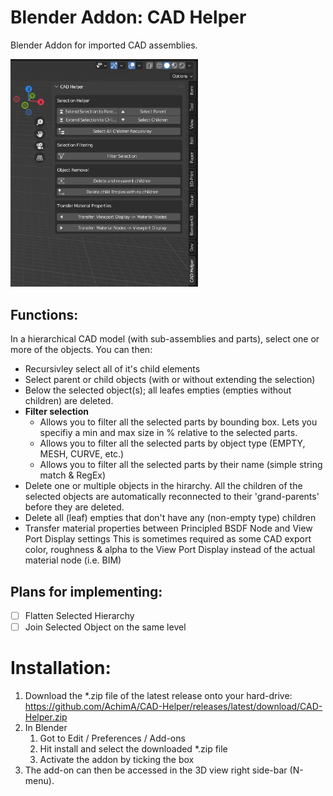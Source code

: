 # Blender Addon: CAD Helper
Blender Addon for imported CAD assemblies.

<img src="images/ui-panel.png" alt="User Interface" width="300"/>

## Functions:

In a hierarchical CAD model (with sub-assemblies and parts), select one or more of the objects. You can then:
* Recursivley select all of it's child elements
* Select parent or child objects (with or without extending the selection)
* Below the selected object(s); all leafes empties (empties without children) are deleted.
* **Filter selection**
    * Allows you to filter all the selected parts by bounding box. Lets you specifiy a min and max size in % relative to the selected parts.
    * Allows you to filter all the selected parts by object type (EMPTY, MESH, CURVE, etc.)
    * Allows you to filter all the selected parts by their name (simple string match & RegEx)
* Delete one or multiple objects in the hirarchy. All the children of the selected objects are automatically reconnected to their 'grand-parents' before they are deleted.
* Delete all (leaf) empties that don't have any (non-empty type) children
* Transfer material properties between Principled BSDF Node and View Port Display settings
This is sometimes required as some CAD export color, roughness & alpha to the View Port Display instead of the actual material node (i.e. BIM)


## Plans for implementing:
- [ ] Flatten Selected Hierarchy
- [ ] Join Selected Object on the same level

# Installation:

1. Download the *.zip file of the latest release onto your hard-drive:
https://github.com/AchimA/CAD-Helper/releases/latest/download/CAD-Helper.zip
1. In Blender
    1. Got to Edit / Preferences / Add-ons
    1. Hit install and select the downloaded *.zip file
    1. Activate the addon by ticking the box
1. The add-on can then be accessed in the 3D view right side-bar (N-menu).